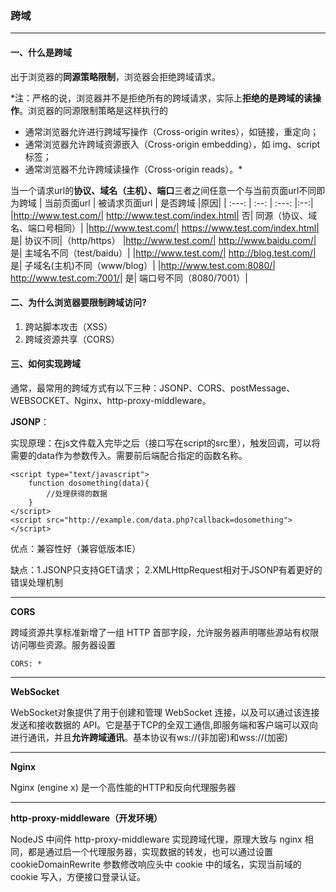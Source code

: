 ### 跨域
---
#### 一、什么是跨域
出于浏览器的**同源策略限制**，浏览器会拒绝跨域请求。

*注：严格的说，浏览器并不是拒绝所有的跨域请求，实际上**拒绝的是跨域的读操作**。浏览器的同源限制策略是这样执行的

- 通常浏览器允许进行跨域写操作（Cross-origin writes），如链接，重定向；
- 通常浏览器允许跨域资源嵌入（Cross-origin embedding），如 img、script 标签；
- 通常浏览器不允许跨域读操作（Cross-origin reads）。*

当一个请求url的**协议、域名（主机）、端口**三者之间任意一个与当前页面url不同即为跨域
| 当前页面url       | 被请求页面url |         是否跨域 |原因|
| :---: | :--: | :---: |:--:|
|http://www.test.com/|	http://www.test.com/index.html|	否|	同源（协议、域名、端口号相同）|
|http://www.test.com/|	https://www.test.com/index.html|	是|	协议不同|（http/https）
|http://www.test.com/|	http://www.baidu.com/|	是|	主域名不同（test/baidu）|
|http://www.test.com/|	http://blog.test.com/|	是|	子域名(主机)不同（www/blog）|
|http://www.test.com:8080/|	http://www.test.com:7001/|	是|	端口号不同（8080/7001）|

#### 二、为什么浏览器要限制跨域访问?
1. 跨站脚本攻击（XSS）
2. 跨域资源共享（CORS）


#### 三、如何实现跨域
通常，最常用的跨域方式有以下三种：JSONP、CORS、postMessage、WEBSOCKET、Nginx、http-proxy-middleware。

**JSONP**：

实现原理：在js文件载入完毕之后（接口写在script的src里），触发回调，可以将需要的data作为参数传入。需要前后端配合指定的函数名称。
```
<script type="text/javascript">
    function dosomething(data){
        //处理获得的数据
    }
</script>
<script src="http://example.com/data.php?callback=dosomething"></script>
```
优点：兼容性好（兼容低版本IE）

缺点：1.JSONP只支持GET请求； 2.XMLHttpRequest相对于JSONP有着更好的错误处理机制

---

**CORS**

跨域资源共享标准新增了一组 HTTP 首部字段，允许服务器声明哪些源站有权限访问哪些资源。服务器设置
```
CORS: *
```
---

**WebSocket**

WebSocket对象提供了用于创建和管理 WebSocket 连接，以及可以通过该连接发送和接收数据的 API。它是基于TCP的全双工通信,即服务端和客户端可以双向进行通讯，并且**允许跨域通讯**。基本协议有ws://(非加密)和wss://(加密)

---


**Nginx**

Nginx (engine x) 是一个高性能的HTTP和反向代理服务器

---

**http-proxy-middleware（开发环境）**

NodeJS 中间件 http-proxy-middleware 实现跨域代理，原理大致与 nginx 相同，都是通过启一个代理服务器，实现数据的转发，也可以通过设置 cookieDomainRewrite 参数修改响应头中 cookie 中的域名，实现当前域的 cookie 写入，方便接口登录认证。